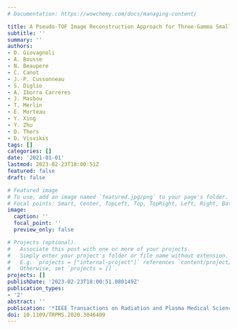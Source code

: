 ```yaml
---
# Documentation: https://wowchemy.com/docs/managing-content/

title: A Pseudo-TOF Image Reconstruction Approach for Three-Gamma Small Animal Imaging
subtitle: ''
summary: ''
authors:
- D. Giovagnoli
- A. Bousse
- N. Beaupere
- C. Canot
- J.-P. Cussonneau
- S. Diglio
- A. Iborra Carreres
- J. Masbou
- T. Merlin
- E. Morteau
- Y. Xing
- Y. Zhu
- D. Thers
- D. Visvikis
tags: []
categories: []
date: '2021-01-01'
lastmod: 2023-02-23T18:00:51Z
featured: false
draft: false

# Featured image
# To use, add an image named `featured.jpg/png` to your page's folder.
# Focal points: Smart, Center, TopLeft, Top, TopRight, Left, Right, BottomLeft, Bottom, BottomRight.
image:
  caption: ''
  focal_point: ''
  preview_only: false

# Projects (optional).
#   Associate this post with one or more of your projects.
#   Simply enter your project's folder or file name without extension.
#   E.g. `projects = ["internal-project"]` references `content/project/deep-learning/index.md`.
#   Otherwise, set `projects = []`.
projects: []
publishDate: '2023-02-23T18:00:51.080149Z'
publication_types:
- '2'
abstract: ''
publication: '*IEEE Transactions on Radiation and Plasma Medical Sciences*'
doi: 10.1109/TRPMS.2020.3046409
---
```

